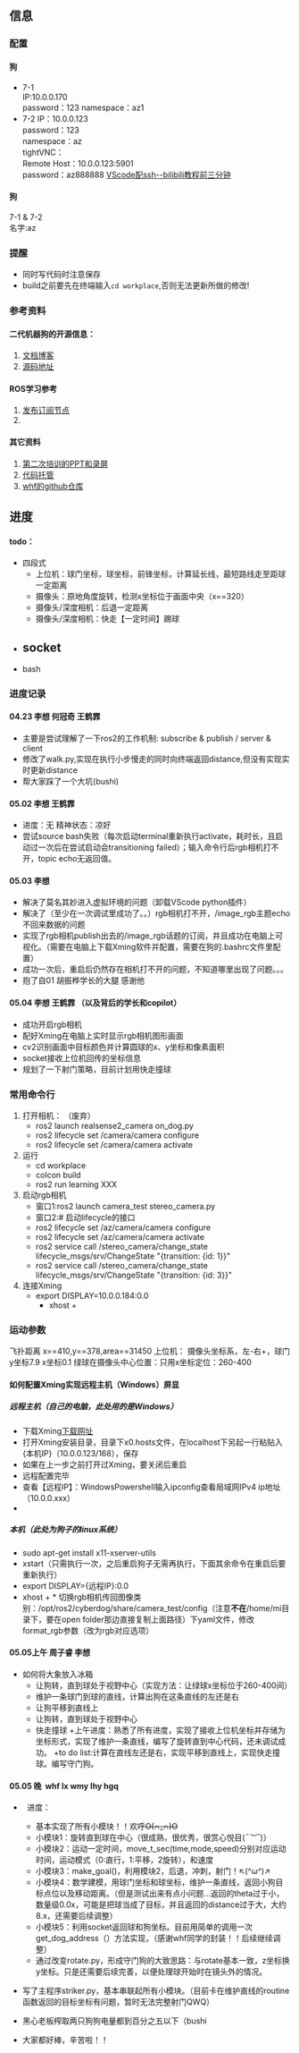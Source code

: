 
## 信息
### 配置
#### 狗
+ 7-1  
    IP:10.0.0.170  
    password：123
    namespace：az1
+ 7-2
    IP：10.0.0.123  
    password：123   
    namespace：az  
    tightVNC：  
        Remote Host：10.0.0.123:5901  
        password：az888888 
[VScode配ssh--bilibili教程前三分钟](https://www.bilibili.com/video/BV1Ld4y1M7EV/?share_source=copy_web&vd_source=b987eb909065c989d772c8c7a783e243)

#### 狗
7-1 & 7-2  
名字:az 
### 提醒
+ 同时写代码时注意保存
+ build之前要先在终端输入`cd workplace`,否则无法更新所做的修改!
### 参考资料
#### 二代机器狗的开源信息：
1. [文档博客](https://miroboticslab.github.io/blogs/#/)
2. [源码地址](https://github.com/MiRoboticsLab/cyberdog_ws)

#### ROS学习参考
1. [发布订阅节点](https://blog.csdn.net/qq_38649880/article/details/104423203)
2. 
#### 其它资料
1. [第二次培训的PPT和录屏](https://cloud.tsinghua.edu.cn/d/9aefef66ac9542a6944d/)
2. [代码托管](https://git.tsinghua.edu.cn/cyberdog_competition/2024)
3. [whf的github仓库](https://github.com/HeFeiW/cyberdog_az)
## 进度
#### todo：
+ 四段式  
    - 上位机：球门坐标，球坐标，前锋坐标，计算延长线，最短路线走至距球一定距离
    - 摄像头：原地角度旋转，检测x坐标位于画面中央（x==320）
    - 摄像头/深度相机：后退一定距离
    - 摄像头/深度相机：快走【一定时间】踢球
+ socket  
    - 
+ bash
### 进度记录
#### 04.23 李想 何冠奇 王鹤霏
+ 主要是尝试理解了一下ros2的工作机制: subscribe & publish / server & client
+ 修改了walk.py,实现在执行小步慢走的同时向终端返回distance,但没有实现实时更新distance
+ 帮大家踩了一个大坑(bushi)
#### 05.02 李想 王鹤霏
+ 进度：无 精神状态：凉好
+ 尝试source bash失败（每次启动terminal重新执行activate，耗时长，且启动过一次后在尝试启动会transitioning failed）；输入命令行后rgb相机打不开，topic echo无返回值。
#### 05.03 李想
+ 解决了莫名其妙进入虚拟环境的问题（卸载VScode python插件）
+ 解决了（至少在一次调试里成功了。。）rgb相机打不开，/image_rgb主题echo不回来数据的问题
+ 实现了rgb相机publish出去的/image_rgb话题的订阅，并且成功在电脑上可视化。（需要在电脑上下载Xming软件并配置，需要在狗的.bashrc文件里配置）
+ 成功一次后，重启后仍然存在相机打不开的问题，不知道哪里出现了问题。。。
+ 抱了自01 胡振桦学长的大腿 感谢他
#### 05.04 李想 王鹤霏 （以及背后的学长和copilot）
+ 成功开启rgb相机
+ 配好Xming在电脑上实时显示rgb相机图形画面
+ cv2识别画面中目标颜色并计算圆球的x、y坐标和像素面积
+ socket接收上位机回传的坐标信息
+ 规划了一下射门策略，目前计划用快走撞球
### 常用命令行
1. 打开相机： （废弃）
    + ros2 launch realsense2_camera on_dog.py
    + ros2 lifecycle set /camera/camera configure
    + ros2 lifecycle set /camera/camera activate
2. 运行
    + cd workplace
    + colcon build
    + ros2 run learning XXX
3. 启动rgb相机
    + 窗口1:ros2 launch camera_test stereo_camera.py
    + 窗口2:# 启动lifecycle的接口
    + ros2 lifecycle set /az/camera/camera configure 
    + ros2 lifecycle set /az/camera/camera activate 
    + ros2 service call /stereo_camera/change_state lifecycle_msgs/srv/ChangeState "{transition: {id: 1}}" 
    + ros2 service call /stereo_camera/change_state lifecycle_msgs/srv/ChangeState "{transition: {id: 3}}"
4. 连接Xming
    + export DISPLAY=10.0.0.184:0.0
        + xhost +
### 运动参数
飞扑距离
x==410,y==378,area==31450
上位机：
摄像头坐标系，左-右+，球门y坐标7.9 x坐标0.1
绿球在摄像头中心位置：只用x坐标定位：260-400

#### 如何配置Xming实现远程主机（Windows）屏显
##### 远程主机（自己的电脑，此处用的是Windows）
+ 下载Xming[下载网址](https://sourceforge.net/projects/xming/?source=typ_redirect)
+ 打开Xming安装目录，目录下x0.hosts文件，在localhost下另起一行粘贴入{本机IP}（10.0.0.123/168），保存
+ 如果在上一步之前打开过Xming，要关闭后重启
+ 远程配置完毕
+ 查看【远程IP】：WindowsPowershell输入ipconfig查看局域网IPv4 ip地址（10.0.0.xxx）
+ 
##### 本机（此处为狗子的linux系统）  
+ sudo apt-get install x11-xserver-utils
+ xstart（只需执行一次，之后重启狗子无需再执行，下面其余命令在重启后要重新执行）
+ export DISPLAY={远程IP}:0.0
+ xhost +
\* 切换rgb相机传回图像类别：/opt/ros2/cyberdog/share/camera_test/config（注意**不在**/home/mi目录下，要在open folder那边直接复制上面路径）下yaml文件，修改format_rgb参数（改为rgb对应选项）



#### 05.05上午  周子睿 李想
+   如何将大象放入冰箱
    + 让狗转，直到球处于视野中心（实现方法：让绿球x坐标位于260-400间）
    + 维护一条球门到球的直线，计算出狗在这条直线的左还是右
    + 让狗平移到直线上
    + 让狗转，直到球处于视野中心
    + 快走撞球
+上午进度：熟悉了所有进度，实现了接收上位机坐标并存储为坐标形式，实现了维护一条直线，编写了旋转直到中心代码，还未调试成功。
+to do list:计算在直线左还是右，实现平移到直线上，实现快走撞球。编写守门狗。

#### 05.05 晚  whf lx wmy lhy hgq

+   进度：
     + 基本实现了所有小模块！！欢呼~~O(∩_∩)O~~
     + 小模块1：旋转直到球在中心（很成熟，很优秀，很赏心悦目(*¯︶¯*)）
     + 小模块2：运动一定时间，move_t_sec(time,mode,speed)分别对应运动时间，运动模式（0:直行，1:平移，2旋转），和速度
     + 小模块3：make_goal()，利用模块2，后退，冲刺，射门！↖(^ω^)↗
     +  小模块4：数学建模，用球门坐标和球坐标，维护一条直线，返回小狗目标点位以及移动距离。（但是测试出来有点小问题...返回的theta过于小，数量级0.0x，可能是把球当成了目标，并且返回的distance过于大，大约8.x，还需要后续调整）
     + 小模块5：利用socket返回球和狗坐标。目前用简单的调用一次get_dog_address（）方法实现，（感谢whf同学的封装！！后续继续调整）
     +   通过改变rotate.py，形成守门狗的大致思路：与rotate基本一致，z坐标换y坐标。只是还需要后续完善，以便处理球开始时在镜头外的情况。

+ 写了主程序striker.py，基本串联起所有小模块。（目前卡在维护直线的routine函数返回的目标坐标有问题，暂时无法完整射门QWQ）

+ 黑心老板榨取两只狗狗电量都到百分之五以下（bushi

+  大家都好棒，辛苦啦！！
